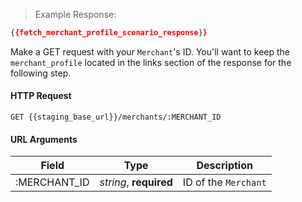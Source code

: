 > Example Response:

```json
{{fetch_merchant_profile_scenario_response}}
```

Make a GET request with your `Merchant`'s ID. You'll want to keep the `merchant_profile` located in the links section of the response for the following step.

#### HTTP Request

`GET {{staging_base_url}}/merchants/:MERCHANT_ID`

#### URL Arguments

Field | Type | Description
----- | ---- | -----------
:MERCHANT_ID | *string*, **required** | ID of the `Merchant`
